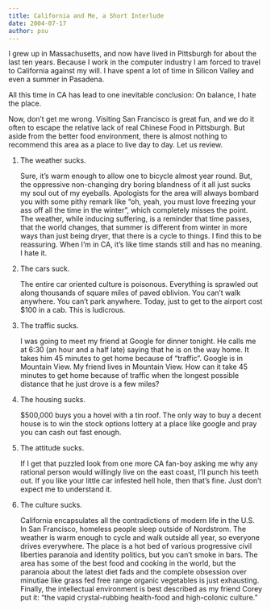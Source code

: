 ```yaml
---
title: California and Me, a Short Interlude
date: 2004-07-17
author: psu
---
```


I grew up in Massachusetts, and now have lived in Pittsburgh for about the last ten years. Because I work in the computer industry I am forced to travel to California against my will. I have spent a lot of time in Silicon Valley and even a summer in Pasadena.

All this time in CA has lead to one inevitable conclusion: On balance, I hate the place.

Now, don’t get me wrong. Visiting San Francisco is great fun, and we do it often to escape the relative lack of real Chinese Food in Pittsburgh. But aside from the better food environment, there is almost nothing to recommend this area as a place to live day to day. Let us review. 

1. The weather sucks.

	Sure, it’s warm enough to allow one to bicycle almost year round. But, the oppressive non-changing dry boring blandness of it all just sucks my soul out of my eyeballs. Apologists for the area will always bombard you with some pithy remark like “oh, yeah, you must love freezing your ass off all the time in the winter”, which completely misses the point. The weather, while inducing suffering, is a reminder that time passes, that the world changes, that summer is different from winter in more ways than just being dryer, that there is a cycle to things. I find this to be reassuring. When I’m in CA, it’s like time stands still and has no meaning. I hate it.

2. The cars suck.

	The entire car oriented culture is poisonous. Everything is sprawled out along thousands of square miles of paved oblivion. You can’t walk anywhere. You can’t park anywhere. Today, just to get to the airport cost $100 in a cab. This is ludicrous.

3. The traffic sucks.

	I was going to meet my friend at Google for dinner tonight. He calls me at 6:30 (an hour and a half late) saying that he is on the way home. It takes him 45 minutes to get home because of “traffic”. Google is in Mountain View. My friend lives in Mountain View. How can it take 45 minutes to get home because of traffic when the longest possible distance that he just drove is a few miles?

4. The housing sucks.

	$500,000 buys you a hovel with a tin roof. The only way to buy a decent house is to win the stock options lottery at a place like google and pray you can cash out fast enough.

5. The attitude sucks.

	If I get that puzzled look from one more CA fan-boy asking me why any rational person would willingly live on the east coast, I’ll punch his teeth out. If you like your little car infested hell hole, then that’s fine. Just don’t expect me to understand it.

6. The culture sucks.

	California encapsulates all the contradictions of modern life in the U.S. In San Francisco, homeless people sleep outside of Nordstrom. The weather is warm enough to cycle and walk outside all year, so everyone drives everywhere. The place is a hot bed of various progressive civil liberties paranoia and identity politics, but you can’t smoke in bars. The area has some of the best food and cooking in the world, but the paranoia about the latest diet fads and the complete obsession over minutiae like grass fed free range organic vegetables is just exhausting. Finally, the intellectual environment is best described as my friend Corey put it: “the vapid crystal-rubbing health-food and high-colonic culture.”

